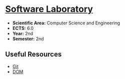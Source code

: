 # [Software Laboratory](https://www.isel.pt/en/leic/software-laboratory)

* **Scientific Area:** Computer Science and Engineering
* **ECTS:** 6.0
* **Year:** 2nd
* **Semester:** 2nd

## Useful Resources

* [Git](https://git-scm.com/)
* [DOM](https://www.w3schools.com/js/js_htmldom.asp)
